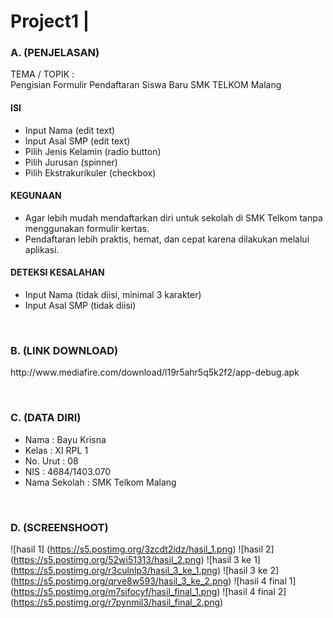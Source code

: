 # Project1 | 

### A. (PENJELASAN)

TEMA / TOPIK :
<br> Pengisian Formulir Pendaftaran Siswa Baru SMK TELKOM Malang

#### ISI
- Input Nama (edit text)
- Input Asal SMP (edit text)
- Pilih Jenis Kelamin (radio button)
- Pilih Jurusan (spinner)
- Pilih Ekstrakurikuler (checkbox)

#### KEGUNAAN
- Agar lebih mudah mendaftarkan diri untuk sekolah di SMK Telkom tanpa menggunakan formulir kertas.
- Pendaftaran lebih praktis, hemat, dan cepat karena dilakukan melalui aplikasi.

#### DETEKSI KESALAHAN
- Input Nama (tidak diisi, minimal 3 karakter)
- Input Asal SMP (tidak diisi)

<br>

### B. (LINK DOWNLOAD)
<p> http://www.mediafire.com/download/l19r5ahr5q5k2f2/app-debug.apk </p>

<br>

### C. (DATA DIRI)
- Nama          : Bayu Krisna
- Kelas         : XI RPL 1
- No. Urut      : 08
- NIS           : 4684/1403.070
- Nama Sekolah  : SMK Telkom Malang

<br>

### D. (SCREENSHOOT)
![hasil 1] (https://s5.postimg.org/3zcdt2idz/hasil_1.png)
![hasil 2] (https://s5.postimg.org/52wi51313/hasil_2.png)
![hasil 3 ke 1] (https://s5.postimg.org/r3culnlp3/hasil_3_ke_1.png)
![hasil 3 ke 2] (https://s5.postimg.org/qrve8w593/hasil_3_ke_2.png)
![hasil 4 final 1] (https://s5.postimg.org/m7sifocyf/hasil_final_1.png)
![hasil 4 final 2] (https://s5.postimg.org/r7pynmil3/hasil_final_2.png)
